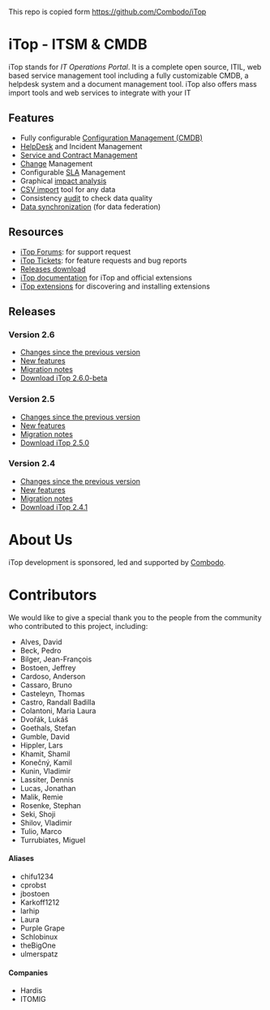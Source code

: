 This repo is copied form https://github.com/Combodo/iTop

# iTop - ITSM & CMDB
 
iTop stands for *IT Operations Portal*.
It is a complete open source, ITIL, web based service management tool including a fully customizable CMDB, a helpdesk system and a document management tool. 
iTop also offers mass import tools and web services to integrate with your IT

## Features
- Fully configurable [Configuration Management (CMDB)][10]
- [HelpDesk][11] and Incident Management
- [Service and Contract Management][12]
- [Change][13] Management
- Configurable [SLA][14] Management
- Graphical [impact analysis][15]
- [CSV import][16] tool for any data
- Consistency [audit][17] to check data quality
- [Data synchronization][18] (for data federation)


## Resources

 - [iTop Forums][1]: for support request
 - [iTop Tickets][2]: for feature requests and bug reports
 - [Releases download][3]
 - [iTop documentation][4] for iTop and official extensions
 - [iTop extensions][5] for discovering and installing extensions

 
## Releases
### Version 2.6  
 - [Changes since the previous version][58]
 - [New features][59]
 - [Migration notes][60]
 - [Download iTop 2.6.0-beta][61]


### Version 2.5  
 - [Changes since the previous version][54]
 - [New features][55]
 - [Migration notes][56]
 - [Download iTop 2.5.0][57]
 

### Version 2.4  
 - [Changes since the previous version][50]
 - [New features][51]
 - [Migration notes][52]
 - [Download iTop 2.4.1][53]


# About Us

iTop development is sponsored, led and supported by [Combodo][0].


# Contributors

We would like to give a special thank you to the people from the community who contributed to this project, including:
 - Alves, David
 - Beck, Pedro
 - Bilger, Jean-François
 - Bostoen, Jeffrey
 - Cardoso, Anderson
 - Cassaro, Bruno
 - Casteleyn, Thomas
 - Castro, Randall Badilla
 - Colantoni, Maria Laura
 - Dvořák, Lukáš
 - Goethals, Stefan
 - Gumble, David
 - Hippler, Lars
 - Khamit, Shamil
 - Konečný, Kamil
 - Kunin, Vladimir
 - Lassiter, Dennis
 - Lucas, Jonathan
 - Malik, Remie
 - Rosenke, Stephan
 - Seki, Shoji
 - Shilov, Vladimir
 - Tulio, Marco
 - Turrubiates, Miguel

#### Aliases
 - chifu1234
 - cprobst
 - jbostoen
 - Karkoff1212
 - larhip
 - Laura
 - Purple Grape
 - Schlobinux
 - theBigOne
 - ulmerspatz

#### Companies
 - Hardis
 - ITOMIG



[0]: https://www.combodo.com

[1]: https://sourceforge.net/p/itop/discussion/
[2]: https://sourceforge.net/p/itop/tickets/
[3]: https://sourceforge.net/projects/itop/files/itop/
[4]: https://www.itophub.io/wiki
[5]: https://store.itophub.io/en_US/



[10]: https://www.itophub.io/wiki/page?id=2_5_0%3Adatamodel%3Astart#configuration_management_cmdb
[11]: https://www.itophub.io/wiki/page?id=2_5_0%3Adatamodel%3Astart#ticketing
[12]: https://www.itophub.io/wiki/page?id=2_5_0%3Adatamodel%3Astart#service_management
[13]: https://www.itophub.io/wiki/page?id=2_5_0%3Adatamodel%3Astart#change_management
[14]: https://www.itophub.io/wiki/page?id=2_5_0%3Aimplementation%3Astart#service_level_agreements_and_targets
[15]: https://www.itophub.io/wiki/page?id=2_5_0%3Auser%3Aactions#relations
[16]: https://www.itophub.io/wiki/page?id=2_5_0%3Auser%3Abulk_modify#uploading_data
[17]: https://www.itophub.io/wiki/page?id=2_5_0%3Aadmin%3Aaudit
[18]: https://www.itophub.io/wiki/page?id=2_5_0%3Aadvancedtopics%3Adata_synchro_overview



[50]: https://www.itophub.io/wiki/page?id=2_4_0:release:change_log
[51]: https://www.itophub.io/wiki/page?id=2_4_0:release:2_4_whats_new
[52]: https://www.itophub.io/wiki/page?id=2_4_0:install:230_to_240_migration_notes
[53]: https://sourceforge.net/projects/itop/files/itop/2.4.1/iTop-2.4.1-3714.zip/download

[54]: https://www.itophub.io/wiki/page?id=2_5_0:release:change_log
[55]: https://www.itophub.io/wiki/page?id=2_5_0:release:2_5_whats_new
[56]: https://www.itophub.io/wiki/page?id=2_5_0:install:240_to_250_migration_notes
[57]: https://sourceforge.net/projects/itop/files/itop/2.5.0/iTop-2.5.0-3935.zip/download

[58]: https://www.itophub.io/wiki/page?id=2_6_0:release:change_log
[59]: https://www.itophub.io/wiki/page?id=2_6_0:release:2_6_whats_new
[60]: https://www.itophub.io/wiki/page?id=2_6_0:install:250_to_260_migration_notes
[61]: https://sourceforge.net/projects/itop/files/itop/2.6.0-beta/iTop-2.6-beta-4146.zip/download

